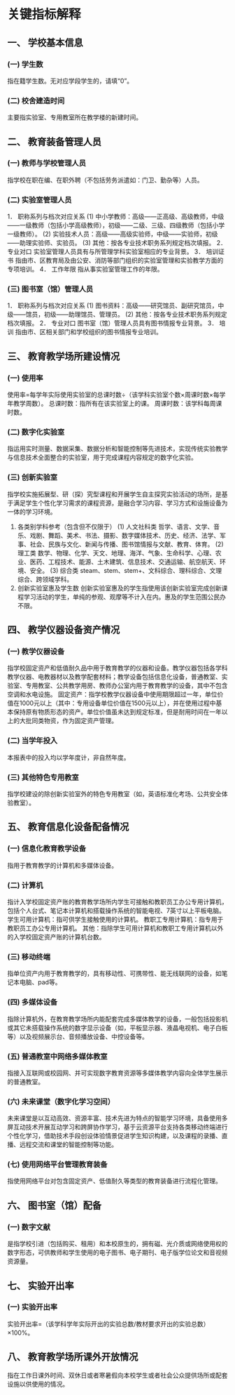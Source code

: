 # 关键指标解释
## 一、 学校基本信息
### (一) 学生数
指在籍学生数。无对应学段学生的，请填“0”。
### (二) 校舍建造时间
主要指实验室、专用教室所在教学楼的新建时间。
## 二、 教育装备管理人员
### (一) 教师与学校管理人员
指学校在职在编、在职外聘（不包括劳务派遣如：门卫、勤杂等）人员。
### (二) 实验室管理人员
1． 职称系列与档次对应关系
(1) 中小学教师：高级——正高级、高级教师，中级——一级教师（包括小学高级教师），初级——二级、三级、四级教师（包括小学一级教师）。
(2) 实验技术人员：高级——高级实验师，中级——实验师，初级——助理实验师、实验员。
(3) 其他：按各专业技术职务系列规定档次填报。
2． 专业对口
实验室管理人员具有与所管理学科实验室相应的专业背景。
3． 培训证书
指由市、区教育局及由公安、消防等部门组织的实验室管理和实验教学方面的专项培训。
4． 工作年限
指从事实验室管理工作的年限。
### (三) 图书室（馆）管理人员
1． 职称系列与档次对应关系
(1) 图书资料：高级——研究馆员、副研究馆员，中级——馆员，初级——助理馆员、管理员。
(2) 其他：按各专业技术职务系列规定档次填报。
2． 专业对口
图书室（馆）管理人员具有图书情报专业背景。
3． 培训
指由市、区相关部门和学校组织的图书情报专业培训。
## 三、 教育教学场所建设情况
### (一) 使用率
使用率=每学年实际使用实验室的总课时数÷（该学科实验室个数×周课时数×每学年教学周数）。
总课时数：指所有在该实验室上的课。
周课时数：该学科每周课时数。
### (二) 数字化实验室
指运用实时测量、数据采集、数据分析和智能控制等先进技术，实现传统实验教学与信息技术全面整合的实验室，用于完成课程内容规定的数字化实验。
### (三) 创新实验室
指学校实施拓展型、研（探）究型课程和开展学生自主探究实验活动的场所，是基于满足学生个性化学习需求的课程资源，是融合学习内容、学习方式和设施设备为一体的学习环境。
1. 各类别学科参考（包含但不仅限于）
(1) 人文社科类
哲学、语言、文学、音乐、戏剧、舞蹈、美术、书法、摄影、数字媒体技术、历史、经济、法学、军事、社会、民族与文化、新闻与传播、图书馆情报与文献、教育、体育。
(2) 理工类
数学、物理、化学、天文、地理、海洋、气象、生命科学、心理、农业、医药、工程技术、能源、土木建筑、信息技术、交通运输、航空航天、环境、安全。
(3) 综合类
steam、stem、stem+、文科综合、理科综合、文理综合、跨领域学科。
2. 创新实验室惠及学生数
创新实验室惠及的学生指使用该创新实验室完成创新课程学习活动的学生，单纯的参观、观摩等不计入在内。惠及的学生范围公民办不限。
## 四、 教学仪器设备资产情况
### (一) 教学仪器设备
指学校固定资产和低值耐久品中用于教育教学的仪器和设备。教学仪器包括各学科教学仪器、电教器材以及教学配套材料；教学设备包括信息化设备，普通教室、实验室、专用教室、公共教学用房、教师办公室内用于教育教学的设备，其中不包含空调和水电设施。
固定资产：指学校教学仪器设备中使用期限超过一年，单位价值在1000元以上（其中：专用设备单位价值在1500元以上），并在使用过程中基本保持原有物质形态的资产。单位价值虽未达到规定标准，但是耐用时间在一年以上的大批同类物资，作为固定资产管理。
### (二) 当学年投入
本报表中的投入均以学年度计，非自然年度。
### (三) 其他特色专用教室
指学校建设的除创新实验室外的特色专用教室（如，英语标准化考场、公共安全体验教室）。
## 五、 教育信息化设备配备情况
### (一) 信息化教育教学设备
指用于教育教学的计算机和多媒体设备。
### (二) 计算机
指计入学校固定资产账的教育教学场所内学生可接触和教职员工办公专用计算机，包括个人台式、笔记本计算机和搭载操作系统的智能电视、7英寸以上平板电脑。
学生可用计算机：指可供学生接触使用的计算机。
教职工专用计算机：指专用于教职员工办公专用计算机。
其他：指除学生可用计算机和教职工专用计算机以外的入学校固定资产账的计算机台数。
### (三) 移动终端
指单位资产内用于教育教学的，具有移动性、可携带性、能无线联网的设备，如笔记本电脑、pad等。
### (四) 多媒体设备
指除计算机外，在教育教学场所内能配套完成多媒体教学的设备，一般包括投影机或其它未搭载操作系统的数字显示设备（如，平板显示器、液晶电视机、电子白板等）以及视频展示台、音频播放设备、中控设备等。
### (五) 普通教室中网络多媒体教室
指接入互联网或校园网、并可实现数字教育资源等多媒体教学内容向全体学生展示的普通教室。
### (六) 未来课堂（数字化学习空间）
未来课堂是以互动高效、资源丰富、技术先进为特点的智能学习环境，具备使用多屏互动技术开展互动学习和跨屏协作学习，基于云资源平台支持各类移动终端进行个性化学习，借助技术手段创设体验情景促进学生知识构建，以及课程的录播、直播、远程交流和课堂的智能控制等功能。
### (七) 使用网络平台管理教育装备
指使用网络平台对包含固定资产、低值耐久等类型的教育装备进行流程化管理。
## 六、 图书室（馆）配备
### (一) 数字文献
是指学校引进（包括购买、租用）和本校原生的，拥有磁、光介质或网络使用权的数字形态，可供教师和学生使用的电子图书、电子期刊、电子版学位论文和音视频资源量。
## 七、 实验开出率
### (一) 实验开出率
实验开出率=（该学科学年实际开出的实验总数/教材要求开出的实验总数）×100%。
## 八、 教育教学场所课外开放情况
指在工作日课外时间、双休日或者寒暑假向本校学生或者社会公众提供场所或配套设施以供使用的情况。
 
